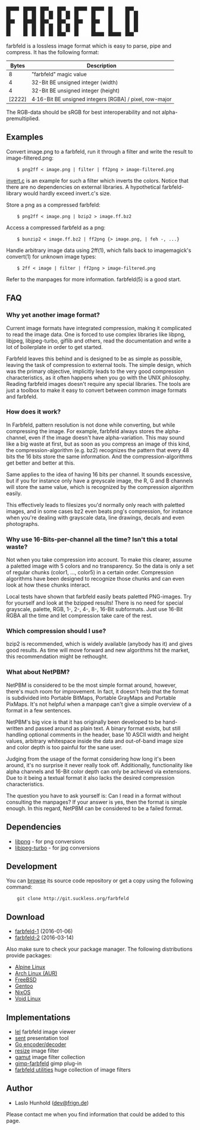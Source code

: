 ![farbfeld](farbfeld.svg)

farbfeld is a lossless image format which is easy to parse, pipe and
compress.
It has the following format:

| Bytes  | Description                                             |
|--------|---------------------------------------------------------|
| 8      | "farbfeld" magic value                                  |
| 4      | 32-Bit BE unsigned integer (width)                      |
| 4      | 32-Bit BE unsigned integer (height)                     |
| [2222] | 4⋅16-Bit BE unsigned integers [RGBA] / pixel, row-major |

The RGB-data should be sRGB for best interoperability and not
alpha-premultiplied.

Examples
--------

Convert image.png to a farbfeld, run it through a filter and write the
result to image-filtered.png:

        $ png2ff < image.png | filter | ff2png > image-filtered.png

[invert.c](invert.c) is an example for such a filter which inverts
the colors. Notice that there are no dependencies on external libraries.
A hypothetical farbfeld-library would hardly exceed invert.c's size.


Store a png as a compressed farbfeld:

        $ png2ff < image.png | bzip2 > image.ff.bz2

Access a compressed farbfeld as a png:

        $ bunzip2 < image.ff.bz2 | ff2png {> image.png, | feh -, ...}

Handle arbitrary image data using 2ff(1), which falls
back to imagemagick's convert(1) for unknown image types:

        $ 2ff < image | filter | ff2png > image-filtered.png

Refer to the manpages for more information. farbfeld(5) is a good start.

FAQ
---

### Why yet another image format?

Current image formats have integrated compression,
making it complicated to read the image data.
One is forced to use complex libraries like libpng,
libjpeg, libjpeg-turbo, giflib and others, read the
documentation and write a lot of boilerplate in order
to get started.

Farbfeld leaves this behind and is designed to be as
simple as possible, leaving the task of compression
to external tools.
The simple design, which was the primary objective,
implicitly leads to the very good compression
characteristics, as it often happens when you go with
the UNIX philosophy.
Reading farbfeld images doesn't require any special
libraries. The tools are just a toolbox
to make it easy to convert between common image formats
and farbfeld.

### How does it work?

In Farbfeld, pattern resolution is not done while
converting, but while compressing the image.
For example, farbfeld always stores the alpha-channel,
even if the image doesn't have alpha-variation.
This may sound like a big waste at first, but as
soon as you compress an image of this kind, the
compression-algorithm (e.g. bz2) recognizes the
pattern that every 48 bits the 16 bits store the
same information.
And the compression-algorithms get better and better
at this.

Same applies to the idea of having 16 bits per channel.
It sounds excessive, but if you for instance only have
a greyscale image, the R, G and B channels will store
the same value, which is recognized by the compression
algorithm easily.

This effectively leads to filesizes you'd normally only
reach with paletted images, and in some cases bz2 even
beats png's compression, for instance when you're dealing
with grayscale data, line drawings, decals and even
photographs.

### Why use 16-Bits-per-channel all the time? Isn't this a total waste?

Not when you take compression into account. To make this
clearer, assume a paletted image with 5 colors and no
transparency. So the data is only a set of regular chunks
(color1, ..., color5) in a certain order.
Compression algorithms have been designed to recognize those
chunks and can even look at how these chunks interact.

Local tests have shown that farbfeld easily beats paletted
PNG-images. Try for yourself and look at the bzipped results!
There is no need for special grayscale, palette, RGB, 1-, 2-,
4-, 8-, 16-Bit subformats.
Just use 16-Bit RGBA all the time and let compression take
care of the rest.

### Which compression should I use?

bzip2 is recommended, which is widely available (anybody has it)
and gives good results. As time will move forward and new
algorithms hit the market, this recommendation might be rethought.

### What about NetPBM?

NetPBM is considered to be the most simple format around,
however, there's much room for improvement.
In fact, it doesn't help that the format is subdivided into
Portable BitMaps, Portable GrayMaps and Portable PixMaps.
It's not helpful when a manpage can't give a simple overview
of a format in a few sentences.

NetPBM's big vice is that it has originally been developed
to be hand-written and passed around as plain text. A binary
format exists, but still handling optional comments
in the header, base 10 ASCII width and height values,
arbitrary whitespace inside the data and out-of-band
image size and color depth is too painful for the sane user.

Judging from the usage of the format considering how long
it's been around, it's no surprise it never really took off.
Additionally, functionality like alpha channels and 16-Bit
color depth can only be achieved via extensions.
Due to it being a textual format it also lacks the desired
compression characteristics.

The question you have to ask yourself is: Can I read in a
format without consulting the manpages? If your answer is
yes, then the format is simple enough.
In this regard, NetPBM can be considered to be a failed format.

Dependencies
------------

* [libpng](http://www.libpng.org/pub/png/libpng.html) - for png conversions
* [libjpeg-turbo](http://libjpeg-turbo.virtualgl.org/) - for jpg conversions

Development
-----------

You can [browse](http://git.suckless.org/farbfeld) its source code repository
or get a copy using the following command:

        git clone http://git.suckless.org/farbfeld

Download
--------

* [farbfeld-1](http://dl.suckless.org/farbfeld/farbfeld-1.tar.gz) (2016-01-06)
* [farbfeld-2](http://dl.suckless.org/farbfeld/farbfeld-2.tar.gz) (2016-03-14)

Also make sure to check your package manager. The following distributions
provide packages:

* [Alpine Linux](https://pkgs.alpinelinux.org/package/edge/testing/x86_64/farbfeld)
* [Arch Linux (AUR)](https://aur.archlinux.org/packages/farbfeld)
* [FreeBSD](https://svnweb.freebsd.org/ports/head/graphics/farbfeld/)
* [Gentoo](https://packages.gentoo.org/packages/media-gfx/farbfeld)
* [NixOS](https://github.com/NixOS/nixpkgs/tree/master/pkgs/development/libraries/farbfeld)
* [Void Linux](https://github.com/voidlinux/void-packages/tree/master/srcpkgs/farbfeld)

Implementations
---------------

* [lel](http://git.2f30.org/lel) farbfeld image viewer
* [sent](http://tools.suckless.org/sent/) presentation tool
* [Go encoder/decoder](https://github.com/hullerob/go.farbfeld)
* [resize](https://github.com/ender672/farbfeld-resize) image filter
* [gamut](https://github.com/erik/gamut) image filter collection
* [gimp-farbfeld](https://github.com/ids1024/gimp-farbfeld) gimp plug-in
* [farbfeld utilities](http://zzo38computer.org/fossil/farbfeld.ui/) huge collection of image filters

Author
------

* Laslo Hunhold (dev@frign.de)

Please contact me when you find information that could be added to this
page.
